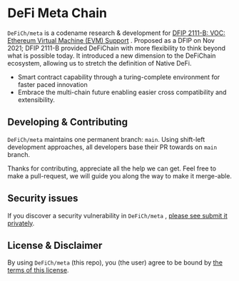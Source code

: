 # DeFi Meta Chain

`DeFiCh/meta` is a codename research & development
for [DFIP 2111-B: VOC: Ethereum Virtual Machine (EVM) Support](https://github.com/DeFiCh/dfips/issues/96)
. Proposed as a DFIP on Nov 2021; DFIP 2111-B provided DeFiChain with more flexibility to think
beyond what is possible today. It introduced a new dimension to the DeFiChain ecosystem, allowing us
to stretch the definition of Native DeFi.

- Smart contract capability through a turing-complete environment for faster paced innovation
- Embrace the multi-chain future enabling easier cross compatibility and extensibility.

## Developing & Contributing

`DeFiCh/meta` maintains one permanent branch: `main`. Using shift-left development approaches,
all developers base their PR towards on `main` branch.

Thanks for contributing, appreciate all the help we can get. Feel free to make a pull-request, we
will guide you along the way to make it merge-able.

## Security issues

If you discover a security vulnerability in `DeFiCh/meta`
, [please see submit it privately](https://github.com/DeFiCh/.github/blob/main/SECURITY.md).

## License & Disclaimer

By using `DeFiCh/meta` (this repo), you (the user) agree to be bound
by [the terms of this license](LICENSE).
